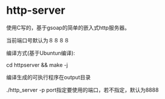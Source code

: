 # http-server
使用C写的，基于gsoap的简单的嵌入式http服务器。


当前端口号默认为８８８８

编译方式(基于Ubuntun编译):

cd httpserver && make -j

编译生成的可执行程序在output目录

./http_server -p port指定要使用的端口，若不指定，默认为8888